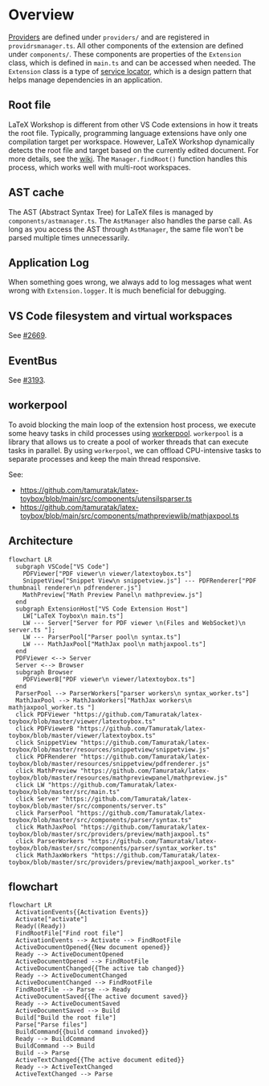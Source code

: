 # Overview

[Providers](https://code.visualstudio.com/api/language-extensions/programmatic-language-features#language-features-listing) are defined under `providers/` and are registered in `providrsmanager.ts`. All other components of the extension are defined under `components/`. These components are properties of the `Extension` class, which is defined in `main.ts` and can be accessed when needed. The `Extension` class is a type of [service locator](https://martinfowler.com/articles/injection.html#UsingAServiceLocator), which is a design pattern that helps manage dependencies in an application.

## Root file

LaTeX Workshop is different from other VS Code extensions in how it treats the root file. Typically, programming language extensions have only one compilation target per workspace. However, LaTeX Workshop dynamically detects the root file and target based on the currently edited document. For more details, see the [wiki](https://github.com/James-Yu/LaTeX-Workshop/wiki/Compile#the-root-file). The `Manager.findRoot()` function handles this process, which works well with multi-root workspaces.

## AST cache

The AST (Abstract Syntax Tree) for LaTeX files is managed by `components/astmanager.ts`. The `AstManager` also handles the parse call.
As long as you access the AST through `AstManager`, the same file won't be parsed multiple times unnecessarily.

## Application Log

When something goes wrong, we always add to log messages what went wrong with `Extension.logger`. It is much beneficial for debugging.

## VS Code filesystem and virtual workspaces

See [#2669](https://github.com/James-Yu/LaTeX-Workshop/pull/2669).

## EventBus

See [#3193](https://github.com/James-Yu/LaTeX-Workshop/pull/3193).

## workerpool

To avoid blocking the main loop of the extension host process, we execute some heavy tasks in child processes using [workerpool](https://github.com/josdejong/workerpool). `workerpool` is a library that allows us to create a pool of worker threads that can execute tasks in parallel. By using `workerpool`, we can offload CPU-intensive tasks to separate processes and keep the main thread responsive.


See:

- https://github.com/tamuratak/latex-toybox/blob/main/src/components/utensilsparser.ts
- https://github.com/tamuratak/latex-toybox/blob/main/src/components/mathpreviewlib/mathjaxpool.ts


## Architecture

```mermaid
flowchart LR
  subgraph VSCode["VS Code"]
    PDFViewer["PDF viewer\n viewer/latextoybox.ts"]
    SnippetView["Snippet View\n snippetview.js"] --- PDFRenderer["PDF thumbnail renderer\n pdfrenderer.js"]
    MathPreview["Math Preview Panel\n mathpreview.js"]
  end
  subgraph ExtensionHost["VS Code Extension Host"]
    LW["LaTeX Toybox\n main.ts"]
    LW --- Server["Server for PDF viewer \n(Files and WebSocket)\n server.ts "];
    LW --- ParserPool["Parser pool\n syntax.ts"]
    LW --- MathJaxPool["MathJax pool\n mathjaxpool.ts"]
  end
  PDFViewer <--> Server
  Server <--> Browser
  subgraph Browser
    PDFViewerB["PDF viewer\n viewer/latextoybox.ts"]
  end
  ParserPool --> ParserWorkers["parser workers\n syntax_worker.ts"]
  MathJaxPool --> MathJaxWorkers["MathJax workers\n mathjaxpool_worker.ts "]
  click PDFViewer "https://github.com/Tamuratak/latex-toybox/blob/master/viewer/latextoybox.ts"
  click PDFViewerB "https://github.com/Tamuratak/latex-toybox/blob/master/viewer/latextoybox.ts"
  click SnippetView "https://github.com/Tamuratak/latex-toybox/blob/master/resources/snippetview/snippetview.js"
  click PDFRenderer "https://github.com/Tamuratak/latex-toybox/blob/master/resources/snippetview/pdfrenderer.js"
  click MathPreview "https://github.com/Tamuratak/latex-toybox/blob/master/resources/mathpreviewpanel/mathpreview.js"
  click LW "https://github.com/Tamuratak/latex-toybox/blob/master/src/main.ts"
  click Server "https://github.com/Tamuratak/latex-toybox/blob/master/src/components/server.ts"
  click ParserPool "https://github.com/Tamuratak/latex-toybox/blob/master/src/components/parser/syntax.ts"
  click MathJaxPool "https://github.com/Tamuratak/latex-toybox/blob/master/src/providers/preview/mathjaxpool.ts"
  click ParserWorkers "https://github.com/Tamuratak/latex-toybox/blob/master/src/components/parser/syntax_worker.ts"
  click MathJaxWorkers "https://github.com/Tamuratak/latex-toybox/blob/master/src/providers/preview/mathjaxpool_worker.ts"
```

## flowchart

```mermaid
flowchart LR
  ActivationEvents{{Activation Events}}
  Activate["activate"]
  Ready((Ready))
  FindRootFile["Find root file"]
  ActivationEvents --> Activate --> FindRootFile
  ActiveDocumentOpened{{New document opened}}
  Ready --> ActiveDocumentOpened
  ActiveDocumentOpened --> FindRootFile
  ActiveDocumentChanged{{The active tab changed}}
  Ready --> ActiveDocumentChanged
  ActiveDocumentChanged --> FindRootFile
  FindRootFile --> Parse --> Ready
  ActiveDocumentSaved{{The active document saved}}
  Ready --> ActiveDocumentSaved
  ActiveDocumentSaved --> Build
  Build["Build the root file"]
  Parse["Parse files"]
  BuildCommand{{build command invoked}}
  Ready --> BuildCommand
  BuildCommand --> Build
  Build --> Parse
  ActiveTextChanged{{The active document edited}}
  Ready --> ActiveTextChanged
  ActiveTextChanged --> Parse
```